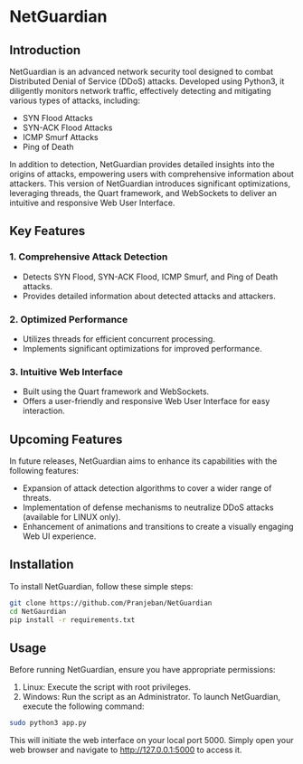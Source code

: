 # NetGuardian

## Introduction

NetGuardian is an advanced network security tool designed to combat Distributed Denial of Service (DDoS) attacks. Developed using Python3, it diligently monitors network traffic, effectively detecting and mitigating various types of attacks, including:

- SYN Flood Attacks
- SYN-ACK Flood Attacks
- ICMP Smurf Attacks
- Ping of Death

In addition to detection, NetGuardian provides detailed insights into the origins of attacks, empowering users with comprehensive information about attackers. This version of NetGuardian introduces significant optimizations, leveraging threads, the Quart framework, and WebSockets to deliver an intuitive and responsive Web User Interface.

## Key Features

### 1. Comprehensive Attack Detection
   - Detects SYN Flood, SYN-ACK Flood, ICMP Smurf, and Ping of Death attacks.
   - Provides detailed information about detected attacks and attackers.

### 2. Optimized Performance
   - Utilizes threads for efficient concurrent processing.
   - Implements significant optimizations for improved performance.

### 3. Intuitive Web Interface
   - Built using the Quart framework and WebSockets.
   - Offers a user-friendly and responsive Web User Interface for easy interaction.

## Upcoming Features

In future releases, NetGuardian aims to enhance its capabilities with the following features:

- Expansion of attack detection algorithms to cover a wider range of threats.
- Implementation of defense mechanisms to neutralize DDoS attacks (available for LINUX only).
- Enhancement of animations and transitions to create a visually engaging Web UI experience.

## Installation

To install NetGuardian, follow these simple steps:

```bash
git clone https://github.com/Pranjeban/NetGuardian
cd NetGaurdian
pip install -r requirements.txt
```
## Usage
Before running NetGuardian, ensure you have appropriate permissions:

1. Linux: Execute the script with root privileges.
2. Windows: Run the script as an Administrator.
To launch NetGuardian, execute the following command:
``` bash
sudo python3 app.py
```
This will initiate the web interface on your local port 5000. Simply open your web browser and navigate to http://127.0.0.1:5000 to access it.
